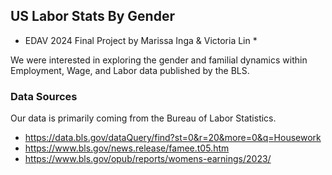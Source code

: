 ## US Labor Stats By Gender

* EDAV 2024 Final Project by Marissa Inga & Victoria Lin *

We were interested in exploring the gender and familial dynamics within Employment, Wage, and Labor data published by the BLS. 

### Data Sources

Our data is primarily coming from the Bureau of Labor Statistics. 

- https://data.bls.gov/dataQuery/find?st=0&r=20&more=0&q=Housework
- https://www.bls.gov/news.release/famee.t05.htm
- https://www.bls.gov/opub/reports/womens-earnings/2023/
